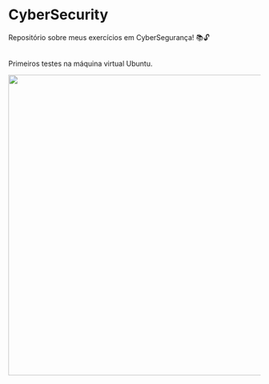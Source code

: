 # CyberSecurity

Repositório sobre meus exercícios em CyberSegurança! 📚🔓
##
Primeiros testes na máquina virtual Ubuntu.

<div>
  <img src=https://user-images.githubusercontent.com/61276577/185266795-794852b3-1cc6-4b09-a895-117e313bcc90.jpg width= "600px" /> 
</div>
